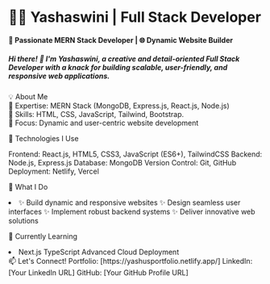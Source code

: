 # 👩‍💻 Yashaswini | Full Stack Developer
#### 🚀 Passionate MERN Stack Developer | 🌐 Dynamic Website Builder

##### Hi there! 👋 I'm Yashaswini, a creative and detail-oriented Full Stack Developer with a knack for building scalable, user-friendly, and responsive web applications.

💡 About Me
<br>
🌟 Expertise: MERN Stack (MongoDB, Express.js, React.js, Node.js)
<br>
🌟 Skills: HTML, CSS, JavaScript, Tailwind, Bootstrap.
<br>
🌟 Focus: Dynamic and user-centric website development

🔧 Technologies I Use
<br>

Frontend: React.js, HTML5, CSS3, JavaScript (ES6+), TailwindCSS
Backend: Node.js, Express.js
Database: MongoDB
Version Control: Git, GitHub
Deployment: Netlify, Vercel

🌟 What I Do
<br>
<li>
✨ Build dynamic and responsive websites
✨ Design seamless user interfaces
✨ Implement robust backend systems
✨ Deliver innovative web solutions
</li>

🌱 Currently Learning
<br>
<li>
Next.js
TypeScript
Advanced Cloud Deployment
</li>
📫 Let's Connect!
Portfolio: [https://yashusportfolio.netlify.app/]
LinkedIn: [Your LinkedIn URL]
GitHub: [Your GitHub Profile URL]

